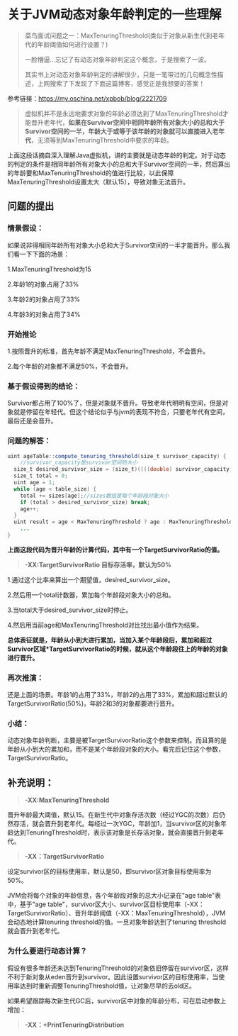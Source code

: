 # 关于JVM动态对象年龄判定的一些理解

> 菜鸟面试问题之一：MaxTenuringThreshold(类似于对象从新生代到老年代的年龄阈值如何进行设置？)
>
> 一脸懵逼...忘记了有动态对象年龄判定这个概念，于是搜索了一波。
>
> 其实书上对动态对象年龄判定的讲解很少，只是一笔带过的几句概念性描述，上网搜索了下发现了下面这篇博客，感觉正是我想要的答案！

参考链接：<https://my.oschina.net/xpbob/blog/2221709>

> 虚拟机并不是永远地要求对象的年龄必须达到了MaxTenuringThreshold才能晋升老年代，**如果在Survivor空间中相同年龄所有对象大小的总和大于Survivor空间的一半，年龄大于或等于该年龄的对象就可以直接进入老年代**，无须等到MaxTenuringThreshold中要求的年龄。

上面这段话摘自深入理解Java虚拟机，讲的主要就是动态年龄的判定。对于动态的判定的条件是相同年龄所有对象大小的总和大于Survivor空间的一半，然后算出的年龄要和MaxTenuringThreshold的值进行比较，以此保障MaxTenuringThreshold设置太大（默认15），导致对象无法晋升。

## 问题的提出

### 情景假设：

如果说非得相同年龄所有对象大小总和大于Survivor空间的一半才能晋升。那么我们看一下下面的场景：

1.MaxTenuringThreshold为15

2.年龄1的对象占用了33%

3.年龄2的对象占用了33%

4.年龄3的对象占用了34%

### 开始推论

1.按照晋升的标准，首先年龄不满足MaxTenuringThreshold，不会晋升。

2.每个年龄的对象都不满足50%，不会晋升。

### 基于假设得到的结论：

Survivor都占用了100%了，但是对象就不晋升。导致老年代明明有空间，但是对象就是停留在年轻代。但这个结论似乎与jvm的表现不符合，只要老年代有空间，最后还是会晋升。

### 问题的解答：

```java
uint ageTable::compute_tenuring_threshold(size_t survivor_capacity) {
	//survivor_capacity是survivor空间的大小
  size_t desired_survivor_size = (size_t)((((double) survivor_capacity)*TargetSurvivorRatio)/100);
  size_t total = 0;
  uint age = 1;
  while (age < table_size) {
    total += sizes[age];//sizes数组是每个年龄段对象大小
    if (total > desired_survivor_size) break;
    age++;
  }
  uint result = age < MaxTenuringThreshold ? age : MaxTenuringThreshold;
	...
}
```

**上面这段代码为晋升年龄的计算代码，其中有一个TargetSurvivorRatio的值。**

> **-XX:TargetSurvivorRatio 目标存活率，默认为50%**

1.通过这个比率来算出一个期望值，desired_survivor_size。

2.然后用一个total计数器，累加每个年龄段对象大小的总和。

3.当total大于desired_survivor_size时停止。

4.然后用当前age和MaxTenuringThreshold对比找出最小值作为结果。

**总体表征就是，年龄从小到大进行累加，当加入某个年龄段后，累加和超过Survivor区域*TargetSurvivorRatio的时候，就从这个年龄段往上的年龄的对象进行晋升。**

### 再次推演：

还是上面的场景。年龄1的占用了33%，年龄2的占用了33%，累加和超过默认的TargetSurvivorRatio(50%)，年龄2和3的对象都要进行晋升。

### 小结：

动态对象年龄判断，主要是被TargetSurvivorRatio这个参数来控制。而且算的是年龄从小到大的累加和，而不是某个年龄段对象的大小。看完后记住这个参数，TargetSurvivorRatio。



## 补充说明：

> **-XX:MaxTenuringThreshold**

晋升年龄最大阈值，默认15。在新生代中对象存活次数（经过YGC的次数）后仍然存活，就会晋升到老年代。每经过一次YGC，年龄加1，当survivor区的对象年龄达到TenuringThreshold时，表示该对象是长存活对象，就会直接晋升到老年代。

> **-XX：TargetSurvivorRatio**

设定survivor区的目标使用率，默认是50，即survivor区对象目标使用率为50%。

JVM会将每个对象的年龄信息，各个年龄段对象的总大小记录在"age table"表中，基于"age table"，survivor区大小、survivor区目标使用率（-XX：TargetSurvivorRatio）、晋升年龄阈值（-XX：MaxTenuringThreshold），JVM会动态地计算tenuring threshold的值。一旦对象年龄达到了tenuring threshold就会晋升到老年代。

### 为什么要进行动态计算？

假设有很多年龄还未达到TenuringThreshold的对象依旧停留在survivor区，这样不利于新对象从eden晋升到survivor。因此设置survivor区的目标使用率，当使用率达到时重新调整TenuringThreshold值，让对象尽早的去old区。

如果希望跟踪每次新生代GC后，survivor区中对象的年龄分布，可在启动参数上增加：

> **-XX：+PrintTenuringDistribution**



